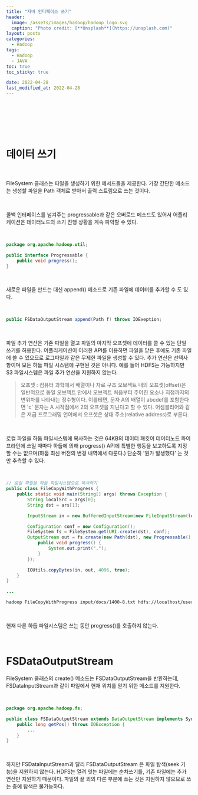 ```yaml
---
title: "자바 인터페이스 쓰기"
header:
  image: /assets/images/hadoop/hadoop_logo.svg
  caption: "Photo credit: [**Unsplash**](https://unsplash.com)"
layout: posts
categories:
  - Hadoop
tags:
  - Hadoop
  - JAVA
toc: true
toc_sticky: true

date: 2022-04-28
last_modified_at: 2022-04-28
---
```


<a id="home1"></a>
<br><br>

<br><br>

# 데이터 쓰기

<br>

FileSystem 클래스는 파일을 생성하기 위한 메서드들을 제공한다. 가장 간단한 메소드는 생성할 파일을 Path 객체로 받아서 출력 스트림으로 쓰는 것이다.

<br>

콜백 인터페이스를 넘겨주는 progressable과 같은 오버로드 메소드도 있어서 어플리케이션은 데이터노드의 쓰기 진행 상황을 계속 파악할 수 있다.

<br>

```java
package org.apache.hadoop.util;

public interface Progressable {
    public void progress();
}
```
<br>

새로운 파일을 만드는 대신 append() 메소드로 기존 파일에 데이터를 추가할 수 도 있다.

<br>

```java
public FSDataOutputStream append(Path f) throws IOExeption;
```
<br>

파일 추가 연산은 기존 파일을 열고 파일의 마지막 오프셋에 데이터를 쓸 수 있는 단일 쓰기를 허용한다. 어플리케이션이 이러한 API를 이용하면 파일을 닫은 후에도 기존 파일에 쓸 수 있으므로 로그파일과 같은 무제한 파일을 생성할 수 있다. 추가 연산은 선택사항이며 모든 하둡 파일 시스템에 구현된 것은 아니다. 예를 들어 HDFS는 가능하지만 S3 파일시스템은 파일 추가 연산을 지원하지 않는다.

> 오프셋 : 컴퓨터 과학에서 배열이나 자료 구조 오브젝트 내의 오프셋(offset)은 일반적으로 동일 오브젝트 안에서 오브젝트 처음부터 주어진 요소나 지점까지의 변위차를 나타내는 정수형이다. 이를테면, 문자 A의 배열이 abcdef를 포함한다면 'c' 문자는 A 시작점에서 2의 오프셋을 지닌다고 할 수 있다. 어셈블리어와 같은 저급 프로그래밍 언어에서 오프셋은 상대 주소(relative address)로 부른다.

<br>

로컬 파일을 하둡 파일시스템에 복사하는 것은 64KB의 데이터 패킷이 데이터노드 파이프라인에 쓰일 때마다 하둡에 의해 progress() API에 특별한 행동을 보고하도록 지정할 수는 없으며(하둡 최신 버전의 변경 내역에서 다룬다.) 단순히 '뭔가 발생했다' 는 것만 추측할 수 있다.

<br>

```java
// 로컬 파일을 하둡 파일시스템으로 복사하기
public class FileCopyWithProgress {
    public static void main(String[] args) throws Exception {
        String localSrc = args[0];
        String dst = ars[1];

        InputStream in = new BufferedInputStream(new FileInputStream(localSrc));

        Configuration conf = new Configuration();
        FileSystem fs = FileSystem.get(URI.create(dst), conf);
        OutputStream out = fs.create(new Path(dst), new Progressable() {
            public void progress() {
                System.out.print(".");
            }
        });

        IOUtils.copyBytes(in, out, 4096, true);
    }
}

...
```

```bash
hadoop FileCopyWithProgress input/docs/1400-8.txt hdfs://localhost/user/tom/1400-8.txt
```

<br>

현재 다른 하둡 파일시스템은 쓰는 동안 progress()를 호출하지 않는다.

<br>

# FSDataOutputStream

FileSystem 클래스의 create() 메소드는 FSDataOutputStream을 반환하는데, FSDataInputStream과 같이 파일에서 현재 위치를 얻기 위한 메소드를 지원한다.

<br>

```java
package org.apache.hadoop.fs;

public class FSDataOutputStream extends DataOutputStream implements Syncable {
    public long getPos() throws IOException {
        ...
    }
}
```

<br>

하지만 FSDataInputStream과 달리 FSDataOutputStream 은 파일 탐색(seek 기능)을 지원하지 않는다. HDFS는 열려 잇는 파일에는 순차쓰기를, 기존 파일에는 추가 연산만 지원하기 때문이다. 파일의 끝 외의 다른 부분에 쓰는 것은 지원하지 않으므로 쓰는 중에 탐색은 불가능하다.